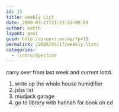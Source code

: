 ```yaml
---
id: 15
title: weekly List
date: 2008-03-17T21:23:51+00:00
author: matth
layout: post
guid: http://propri.us/wp/?p=15
permalink: /2008/03/17/weekly-list/
categories:
  - (intro)Spection
---
```

carry over from last week and current lottd. 

  1. write up the whole house humidifier
  2. jsbs list
  3. mudjack garage
  4. go to library with hannah for book on cd